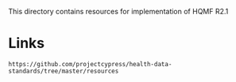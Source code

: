 This directory contains resources for implementation of HQMF R2.1

Links
===========
	https://github.com/projectcypress/health-data-standards/tree/master/resources
